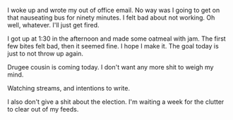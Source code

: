 I woke up and wrote my out of office email. No way was I going to get on that nauseating bus for ninety minutes. I felt bad about not working. Oh well, whatever. I'll just get fired.

I got up at 1:30 in the afternoon and made some oatmeal with jam. The first few bites felt bad, then it seemed fine. I hope I make it. The goal today is just to not throw up again.

Drugee cousin is coming today. I don't want any more shit to weigh my mind.

Watching streams, and intentions to write.

I also don't give a shit about the election. I'm waiting a week for the clutter to clear out of my feeds.
